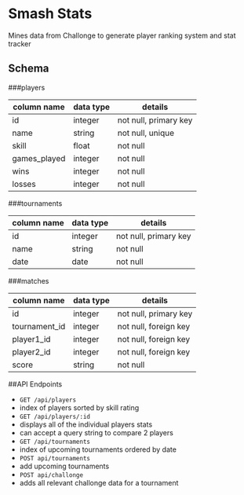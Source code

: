 # Smash Stats

Mines data from Challonge to generate player ranking system and stat tracker

## Schema

###players

column name | data type | details
------------|-----------|-----------------------
id          | integer   | not null, primary key
name        | string    | not null, unique
skill       | float     | not null
games_played| integer   | not null
wins        | integer   | not null
losses      | integer   | not null


###tournaments

column name | data type | details
------------|-----------|-----------------------
id          | integer   | not null, primary key
name        | string    | not null
date        | date      | not null

###matches

column name   | data type | details
--------------|-----------|-----------------------
id            | integer   | not null, primary key
tournament_id | integer   | not null, foreign key
player1_id    | integer   | not null, foreign key
player2_id    | integer   | not null, foreign key
score         | string    | not null



##API Endpoints

- `GET /api/players`
 -  index of players sorted by skill rating
- `GET /api/players/:id`
 - displays all of the individual players stats
 - can accept a query string to compare 2 players
- `GET /api/tournaments`
 - index of upcoming tournaments ordered by date
- `POST api/tournaments`
 - add upcoming tournaments
- `POST api/challonge`
 - adds all relevant challonge data for a tournament
